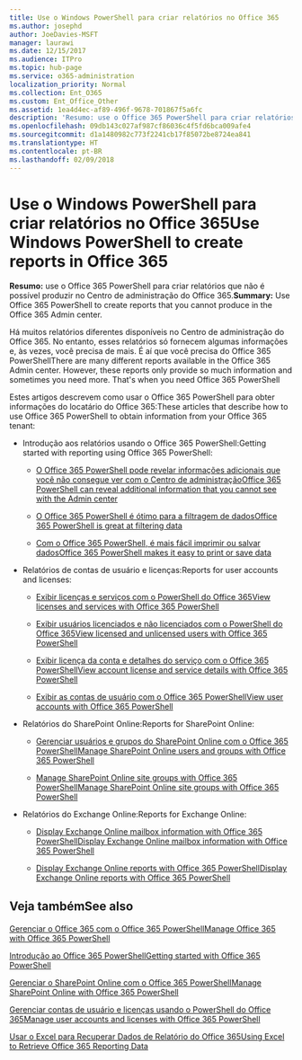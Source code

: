 ```yaml
---
title: Use o Windows PowerShell para criar relatórios no Office 365
ms.author: josephd
author: JoeDavies-MSFT
manager: laurawi
ms.date: 12/15/2017
ms.audience: ITPro
ms.topic: hub-page
ms.service: o365-administration
localization_priority: Normal
ms.collection: Ent_O365
ms.custom: Ent_Office_Other
ms.assetid: 1ea4d4ec-af89-496f-9678-701867f5a6fc
description: 'Resumo: use o Office 365 PowerShell para criar relatórios que você não pode produzir no Centro de administração do Office 365.'
ms.openlocfilehash: 09db143c027af987cf86036c4f5fd6bca009afe4
ms.sourcegitcommit: d1a1480982c773f2241cb17f85072be8724ea841
ms.translationtype: HT
ms.contentlocale: pt-BR
ms.lasthandoff: 02/09/2018
---
```

# <a name="use-windows-powershell-to-create-reports-in-office-365"></a><span data-ttu-id="4c618-103">Use o Windows PowerShell para criar relatórios no Office 365</span><span class="sxs-lookup"><span data-stu-id="4c618-103">Use Windows PowerShell to create reports in Office 365</span></span>

 <span data-ttu-id="4c618-104">**Resumo:** use o Office 365 PowerShell para criar relatórios que não é possível produzir no Centro de administração do Office 365.</span><span class="sxs-lookup"><span data-stu-id="4c618-104">**Summary:** Use Office 365 PowerShell to create reports that you cannot produce in the Office 365 Admin center.</span></span>
  
<span data-ttu-id="4c618-p101">Há muitos relatórios diferentes disponíveis no Centro de administração do Office 365. No entanto, esses relatórios só fornecem algumas informações e, às vezes, você precisa de mais. É aí que você precisa do Office 365 PowerShell</span><span class="sxs-lookup"><span data-stu-id="4c618-p101">There are many different reports available in the Office 365 Admin center. However, these reports only provide so much information and sometimes you need more. That's when you need Office 365 PowerShell</span></span>
  
<span data-ttu-id="4c618-108">Estes artigos descrevem como usar o Office 365 PowerShell para obter informações do locatário do Office 365:</span><span class="sxs-lookup"><span data-stu-id="4c618-108">These articles that describe how to use Office 365 PowerShell to obtain information from your Office 365 tenant:</span></span>
  
- <span data-ttu-id="4c618-109">Introdução aos relatórios usando o Office 365 PowerShell:</span><span class="sxs-lookup"><span data-stu-id="4c618-109">Getting started with reporting using Office 365 PowerShell:</span></span>
    
  - [<span data-ttu-id="4c618-110">O Office 365 PowerShell pode revelar informações adicionais que você não consegue ver com o Centro de administração</span><span class="sxs-lookup"><span data-stu-id="4c618-110">Office 365 PowerShell can reveal additional information that you cannot see with the Admin center</span></span>](https://technet.microsoft.com/library/dn568034.aspx#reveal)
    
  - [<span data-ttu-id="4c618-111">O Office 365 PowerShell é ótimo para a filtragem de dados</span><span class="sxs-lookup"><span data-stu-id="4c618-111">Office 365 PowerShell is great at filtering data</span></span>](https://technet.microsoft.com/library/dn568034.aspx#filter)
    
  - [<span data-ttu-id="4c618-112">Com o Office 365 PowerShell, é mais fácil imprimir ou salvar dados</span><span class="sxs-lookup"><span data-stu-id="4c618-112">Office 365 PowerShell makes it easy to print or save data</span></span>](https://technet.microsoft.com/library/dn568034.aspx#printsave)
    
- <span data-ttu-id="4c618-113">Relatórios de contas de usuário e licenças:</span><span class="sxs-lookup"><span data-stu-id="4c618-113">Reports for user accounts and licenses:</span></span>
    
  - [<span data-ttu-id="4c618-114">Exibir licenças e serviços com o PowerShell do Office 365</span><span class="sxs-lookup"><span data-stu-id="4c618-114">View licenses and services with Office 365 PowerShell</span></span>](view-licenses-and-services-with-office-365-powershell.md)
    
  - [<span data-ttu-id="4c618-115">Exibir usuários licenciados e não licenciados com o PowerShell do Office 365</span><span class="sxs-lookup"><span data-stu-id="4c618-115">View licensed and unlicensed users with Office 365 PowerShell</span></span>](view-licensed-and-unlicensed-users-with-office-365-powershell.md)
    
  - [<span data-ttu-id="4c618-116">Exibir licença da conta e detalhes do serviço com o Office 365 PowerShell</span><span class="sxs-lookup"><span data-stu-id="4c618-116">View account license and service details with Office 365 PowerShell</span></span>](view-account-license-and-service-details-with-office-365-powershell.md)
    
  - [<span data-ttu-id="4c618-117">Exibir as contas de usuário com o Office 365 PowerShell</span><span class="sxs-lookup"><span data-stu-id="4c618-117">View user accounts with Office 365 PowerShell</span></span>](view-user-accounts-with-office-365-powershell.md)
    
- <span data-ttu-id="4c618-118">Relatórios do SharePoint Online:</span><span class="sxs-lookup"><span data-stu-id="4c618-118">Reports for SharePoint Online:</span></span>
    
  - [<span data-ttu-id="4c618-119">Gerenciar usuários e grupos do SharePoint Online com o Office 365 PowerShell</span><span class="sxs-lookup"><span data-stu-id="4c618-119">Manage SharePoint Online users and groups with Office 365 PowerShell</span></span>](http://technet.microsoft.com/library/9680af2e-a965-4e62-92ee-da72105c7800.aspx)
    
  - [<span data-ttu-id="4c618-120">Manage SharePoint Online site groups with Office 365 PowerShell</span><span class="sxs-lookup"><span data-stu-id="4c618-120">Manage SharePoint Online site groups with Office 365 PowerShell</span></span>](http://technet.microsoft.com/library/122f4099-c78d-4cce-bab0-4343b04596ae.aspx)
    
- <span data-ttu-id="4c618-121">Relatórios do Exchange Online:</span><span class="sxs-lookup"><span data-stu-id="4c618-121">Reports for Exchange Online:</span></span>
    
  - [<span data-ttu-id="4c618-122">Display Exchange Online mailbox information with Office 365 PowerShell</span><span class="sxs-lookup"><span data-stu-id="4c618-122">Display Exchange Online mailbox information with Office 365 PowerShell</span></span>](http://technet.microsoft.com/library/13843002-56ca-4b75-81c5-84386522b01b.aspx)
    
  - [<span data-ttu-id="4c618-123">Display Exchange Online reports with Office 365 PowerShell</span><span class="sxs-lookup"><span data-stu-id="4c618-123">Display Exchange Online reports with Office 365 PowerShell</span></span>](http://technet.microsoft.com/library/4873a063-9fc4-4ed9-826a-6e935fef61d4.aspx)
    
## <a name="see-also"></a><span data-ttu-id="4c618-124">Veja também</span><span class="sxs-lookup"><span data-stu-id="4c618-124">See also</span></span>

#### 

[<span data-ttu-id="4c618-125">Gerenciar o Office 365 com o Office 365 PowerShell</span><span class="sxs-lookup"><span data-stu-id="4c618-125">Manage Office 365 with Office 365 PowerShell</span></span>](manage-office-365-with-office-365-powershell.md)
  
[<span data-ttu-id="4c618-126">Introdução ao Office 365 PowerShell</span><span class="sxs-lookup"><span data-stu-id="4c618-126">Getting started with Office 365 PowerShell</span></span>](getting-started-with-office-365-powershell.md)
  
[<span data-ttu-id="4c618-127">Gerenciar o SharePoint Online com o Office 365 PowerShell</span><span class="sxs-lookup"><span data-stu-id="4c618-127">Manage SharePoint Online with Office 365 PowerShell</span></span>](manage-sharepoint-online-with-office-365-powershell.md)
  
[<span data-ttu-id="4c618-128">Gerenciar contas de usuário e licenças usando o PowerShell do Office 365</span><span class="sxs-lookup"><span data-stu-id="4c618-128">Manage user accounts and licenses with Office 365 PowerShell</span></span>](manage-user-accounts-and-licenses-with-office-365-powershell.md)
  
[<span data-ttu-id="4c618-129">Usar o Excel para Recuperar Dados de Relatório do Office 365</span><span class="sxs-lookup"><span data-stu-id="4c618-129">Using Excel to Retrieve Office 365 Reporting Data</span></span>](using-excel-to-retrieve-office-365-reporting-data.md)

